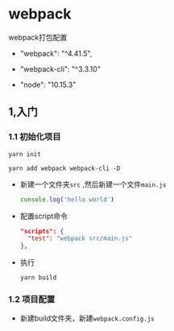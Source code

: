# webpack
webpack打包配置

- "webpack": "^4.41.5",

- "webpack-cli": "^3.3.10"
- "node": "10.15.3"

## 1,入门

### 1.1 初始化项目

```
yarn init

yarn add webpack webpack-cli -D
```

- 新建一个文件夹`src` ,然后新建一个文件`main.js`

  ```js
  console.log('hello world')
  ```

- 配置script命令

  ```json
  "scripts": {
    "test": "webpack src/main.js"
  },
  ```

- 执行

  ```
  yarn build
  ```


### 1.2 项目配置

- 新建build文件夹，新建`webpack.config.js`

  ```
  
  ```


